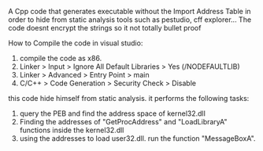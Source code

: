 A Cpp code that generates executable without the Import Address Table in order to hide from static analysis tools such as pestudio, cff explorer...
The code doesnt encrypt the strings so it not totally bullet proof

How to Compile the code in visual studio:
1. compile the code as x86.
2. Linker > Input > Ignore All Default Libraries > Yes (/NODEFAULTLIB)
3. Linker > Advanced > Entry Point > main
4. C/C++ > Code Generation > Security Check > Disable


this code hide himself from static analysis.
it performs the following tasks:
1. query the PEB and find the address space of kernel32.dll
2. Finding the addresses of "GetProcAddress" and "LoadLibraryA" functions inside the kernel32.dll
3. using the addresses to load user32.dll.
run the function "MessageBoxA".
